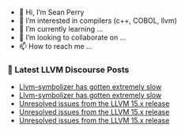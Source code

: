 - 👋 Hi, I’m Sean Perry
- 👀 I’m interested in compilers (c++, COBOL, llvm)
- 🌱 I’m currently learning ...
- 💞️ I’m looking to collaborate on ...
- 📫 How to reach me ...

<!---
s66perry/s66perry is a ✨ special ✨ repository because its `README.md` (this file) appears on your GitHub profile.
You can click the Preview link to take a look at your changes.
--->
### 📕 Latest LLVM Discourse Posts

<!-- DISCOURSE-LLVM:START -->
- [Llvm-symbolizer has gotten extremely slow](https://discourse.llvm.org/t/llvm-symbolizer-has-gotten-extremely-slow/67262#post_7)
- [Llvm-symbolizer has gotten extremely slow](https://discourse.llvm.org/t/llvm-symbolizer-has-gotten-extremely-slow/67262#post_6)
- [Unresolved issues from the LLVM 15.x release](https://discourse.llvm.org/t/unresolved-issues-from-the-llvm-15-x-release/66071#post_17)
- [Unresolved issues from the LLVM 15.x release](https://discourse.llvm.org/t/unresolved-issues-from-the-llvm-15-x-release/66071#post_16)
- [Unresolved issues from the LLVM 15.x release](https://discourse.llvm.org/t/unresolved-issues-from-the-llvm-15-x-release/66071#post_15)
<!-- DISCOURSE-LLVM:END -->
